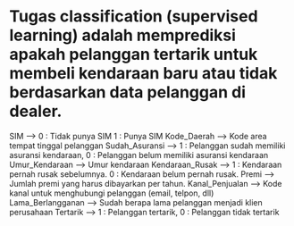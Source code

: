 # Tugas classification (supervised learning) adalah memprediksi apakah pelanggan tertarik untuk membeli kendaraan baru atau tidak berdasarkan data pelanggan di dealer.

SIM	--> 0 : Tidak punya SIM 1 : Punya SIM
Kode_Daerah --> Kode area tempat tinggal pelanggan
Sudah_Asuransi --> 1 : Pelanggan sudah memiliki asuransi kendaraan, 0 : Pelanggan belum memiliki asuransi kendaraan
Umur_Kendaraan --> Umur kendaraan
Kendaraan_Rusak --> 1 : Kendaraan pernah rusak sebelumnya. 0 : Kendaraan belum pernah rusak.
Premi --> Jumlah premi yang harus dibayarkan per tahun.
Kanal_Penjualan --> Kode kanal untuk menghubungi pelanggan (email, telpon, dll)
Lama_Berlangganan	--> Sudah berapa lama pelanggan menjadi klien perusahaan
Tertarik --> 1 : Pelanggan tertarik, 0 : Pelanggan tidak tertarik